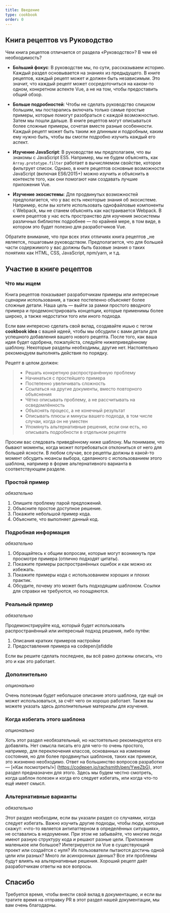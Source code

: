 ```yaml
---
title: Введение
type: cookbook
order: 0
---
```


## Книга рецептов vs Руководство

Чем книга рецептов отличается от раздела «Руководство»? В чем её необходимость?

* **Бо́льший фокус**: В руководстве мы, по сути, рассказываем историю. Каждый раздел основывается на знаниях из предыдущего. В книге рецептов, каждый рецепт может и должен быть независимым. Это значит, что каждый рецепт может сосредоточиться на каком-то одном, конкретном аспекте Vue, а не на том, чтобы предоставить общий обзор.

* **Больше подробностей**: Чтобы не сделать руководство слишком большим, мы постарались включать только самые простые примеры, которые помогут разобраться с каждой возможностью. Затем мы пошли дальше. В книге рецептов могут описываться более сложные примеры, сочетая вместе разные особенности. Каждый рецепт может быть таким же длинным и подробным, каким ему нужно быть, чтобы вы смогли подробно изучить каждый его аспект.

* **Изучение JavaScript**: В руководстве мы предполагаем, что вы знакомы с JavaScript ES5. Например, мы не будем объяснять, как `Array.prototype.filter` работает в вычисляемом свойстве, которое фильтрует список. Однако, в книге рецептов основные возможности JavaScript (включая ES6/2015+) можно изучить и объяснить в контексте того, как они помогают нам создавать лучшие приложения Vue.

* **Изучение экосистемы**: Для продвинутых возможностей предполагается, что у вас есть некоторые знания об экосистеме. Например, если вы хотите использовать однофайловые компоненты с Webpack, мы не станем объяснять как настраивается Webpack. В книге рецептов у нас есть пространство для изучения экосистемы различных библиотек подробнее — по крайней мере, в том виде, в котором это будет полезно для разработчиков Vue.

<p class="tip">Обратите внимание, что при всех этих отличиях книга рецептов _не является_ пошаговым руководством. Предполагается, что для большей части содержимого у вас должны быть базовые знания о таких понятиях как HTML, CSS, JavaScript, npm/yarn, и т.д.</p>

## Участие в книге рецептов

### Что мы ищем

Книга рецептов показывает разработчикам примеры или интересные сценарии использования, а также постепенно объясняет более сложные детали. Наша цель — выйти за рамки простого вводного примера и продемонстрировать концепции, которые применимы более широко, а также недостатки того или иного подхода.

Если вам интересно сделать свой вклад, создавайте ишью с тегом **cookbook idea** с вашей идеей, чтобы мы обсудили с вами детали для успешного добавления вашего нового рецепта. После того, как ваша идея будет одобрена, пожалуйста, следуйте нижеприведённому шаблону. Некоторые разделы необходимы, другие нет. Настоятельно рекомендуем выполнять действия по порядку.

Рецепт в целом должен:

> * Решать конкретную распространённую проблему
> * Начинаться с простейшего примера
> * Постепенно увеличивать сложность
> * Ссылаться на другие документы, вместо повторного объяснения
> * Чётко описывать проблему, а не рассчитывать на осведомлённость
> * Объяснять процесс, а не конечный результат
> * Описывать плюсы и минусы вашего подхода, в том числе случаи, когда он не уместен
> * Упомянуть альтернативные решения, если они есть, но описывать подробности в отдельном рецепте

Просим вас следовать приведённому ниже шаблону. Мы понимаем, что бывают моменты, когда может потребоваться отклониться от него для большей ясности. В любом случае, все рецепты должны в какой-то момент обсудить нюансы выбора, сделанного с использованием этого шаблона, например в форме альтернативного варианта в соответствующем разделе.

### Простой пример

_обязательно_

1.  Опишите проблему парой предложений.
2.  Объясните простое доступное решение.
3.  Покажите небольшой пример кода.
4.  Объясните, что выполняет данный код.

### Подробная информация

_обязательно_

1. Обращайтесь к общим вопросам, которые могут возникнуть при просмотре примера (отлично подходят цитаты).
2. Покажите примеры распространённых ошибок и как можно их избежать.
3. Покажите примеры кода с использованием хороших и плохих практик.
4. Обсудите, почему это может быть подходящим шаблоном. Ссылки для справки не требуются, но поощряются.

### Реальный пример

_обязательно_

Продемонстрируйте код, который будет использовать распространённый или интересный подход решения, либо путём:

1. Описания кратких примеров настройки
2. Предоставления примера на codepen/jsfiddle

Если вы решите сделать последнее, вы всё равно должны описать, что это и как это работает.

### Дополнительно

_опционально_

Очень полезным будет небольшое описание этого шаблона, где ещё он может использоваться, за счёт чего он хорошо работает. Также вы можете указать здесь дополнительные материалы для изучения.

### Когда избегать этого шаблона

_опционально_

Хоть этот раздел необязательный, но настоятельно рекомендуется его добавлять. Нет смысла писать его для чего-то очень простого, например, для переключения классов, основанных на изменении состояния, но для более продвинутых шаблонов, таких как примеси, это жизненно необходимо. Ответ на большинство вопросов разработки — [«Как посмотреть!»] (https://codepen.io/rachsmith/pen/YweZbG), этот раздел предназначен для этого. Здесь мы будем честно смотреть, когда шаблон полезен и когда его следует избегать, или когда что-то ещё имеет смысл.

### Альтернативные варианты

_обязательно_

Этот раздел необходим, если вы указали раздел со случаями, когда следует избегать. Важно изучить другие подходы, чтобы люди, которые скажут: «что-то является антипаттерном в определённых ситуациях», не оставались в недоумении. При этом не забывайте, что многие люди имеют разную структуру кода и решают разные цели. Приложение маленькое или большое? Интегрируется ли Vue в существующий проект или создаётся с нуля? Их пользователи пытаются достичь одной цели или разных? Много ли асинхронных данных? Все эти проблемы будут влиять на альтернативные решения. Хороший рецепт даёт разработчикам ответы на все вопросы.

## Спасибо

Требуется время, чтобы внести свой вклад в документацию, и если вы тратите время на отправку PR в этот раздел нашей документации, мы вам очень благодарны.
